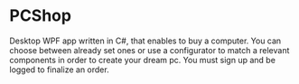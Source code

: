 # PCShop

Desktop WPF app written in C#, that enables to buy a computer. 
You can choose between already set ones or use a configurator
to match a relevant components in order to create your dream pc.
You must sign up and be logged to finalize an order.
